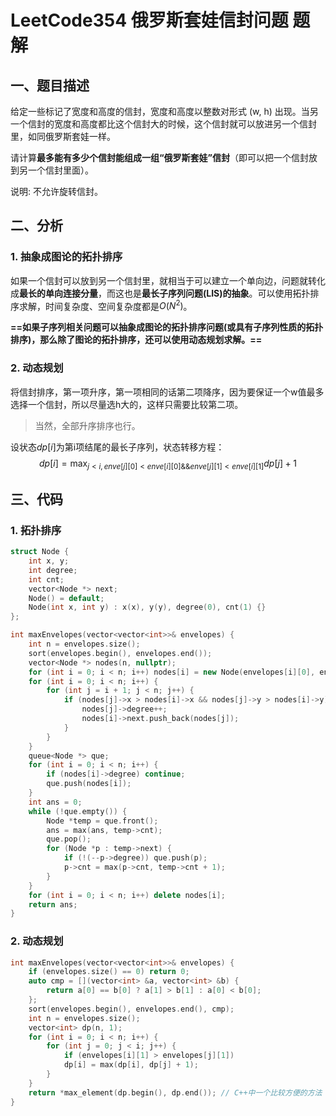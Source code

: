 # LeetCode354 俄罗斯套娃信封问题 题解

## 一、题目描述

给定一些标记了宽度和高度的信封，宽度和高度以整数对形式 (w, h) 出现。当另一个信封的宽度和高度都比这个信封大的时候，这个信封就可以放进另一个信封里，如同俄罗斯套娃一样。

请计算**最多能有多少个信封能组成一组“俄罗斯套娃”信封**（即可以把一个信封放到另一个信封里面）。

说明:
不允许旋转信封。



## 二、分析

### 1. 抽象成图论的拓扑排序

如果一个信封可以放到另一个信封里，就相当于可以建立一个单向边，问题就转化成**最长的单向连接分量**，而这也是**最长子序列问题(LIS)的抽象**。可以使用拓扑排序求解，时间复杂度、空间复杂度都是$O(N^2)$。

**==如果子序列相关问题可以抽象成图论的拓扑排序问题(或具有子序列性质的拓扑排序)，那么除了图论的拓扑排序，还可以使用动态规划求解。==**



### 2. 动态规划

将信封排序，第一项升序，第一项相同的话第二项降序，因为要保证一个w值最多选择一个信封，所以尽量选h大的，这样只需要比较第二项。

> 当然，全部升序排序也行。

设状态$dp[i]$为第i项结尾的最长子序列，状态转移方程：
$$
dp[i]=\max_{j<i,enve[j][0] < enve[i][0] \&\& enve[j][1] < enve[i][1]} dp[j]+1
$$


## 三、代码

### 1. 拓扑排序

```c++
struct Node {
    int x, y;
    int degree;
    int cnt;
    vector<Node *> next;
    Node() = default;
    Node(int x, int y) : x(x), y(y), degree(0), cnt(1) {}
};

int maxEnvelopes(vector<vector<int>>& envelopes) {
    int n = envelopes.size();
    sort(envelopes.begin(), envelopes.end());
    vector<Node *> nodes(n, nullptr);
    for (int i = 0; i < n; i++) nodes[i] = new Node(envelopes[i][0], envelopes[i][1]);
    for (int i = 0; i < n; i++) {
        for (int j = i + 1; j < n; j++) {
            if (nodes[j]->x > nodes[i]->x && nodes[j]->y > nodes[i]->y) {
                nodes[j]->degree++;
                nodes[i]->next.push_back(nodes[j]);
            }
        }
    }
    queue<Node *> que;
    for (int i = 0; i < n; i++) {
        if (nodes[i]->degree) continue;
        que.push(nodes[i]);
    }
    int ans = 0;
    while (!que.empty()) {
        Node *temp = que.front();
        ans = max(ans, temp->cnt);
        que.pop();
        for (Node *p : temp->next) {
            if (!(--p->degree)) que.push(p);
            p->cnt = max(p->cnt, temp->cnt + 1);
        }
    }
    for (int i = 0; i < n; i++) delete nodes[i];
    return ans;
}
```



### 2. 动态规划

```c++
int maxEnvelopes(vector<vector<int>>& envelopes) {
    if (envelopes.size() == 0) return 0;
    auto cmp = [](vector<int> &a, vector<int> &b) {
        return a[0] == b[0] ? a[1] > b[1] : a[0] < b[0];
    };
    sort(envelopes.begin(), envelopes.end(), cmp);
    int n = envelopes.size();
    vector<int> dp(n, 1);
    for (int i = 0; i < n; i++) {
        for (int j = 0; j < i; j++) {
            if (envelopes[i][1] > envelopes[j][1]) 
            dp[i] = max(dp[i], dp[j] + 1);
        }
    }
    return *max_element(dp.begin(), dp.end()); // C++中一个比较方便的方法
}
```

